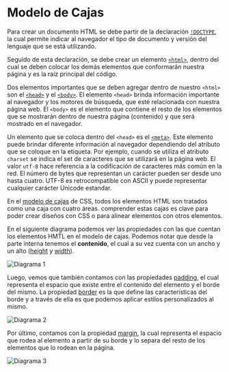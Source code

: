 # Modelo de Cajas

Para crear un documento HTML se debe partir de la declaración [`!DOCTYPE`][1], la cual permite indicar al navegador el tipo de documento y versión del lenguaje que se está utilizando.

Seguido de esta declaración, se debe crear un elemento [`<html>`][2], dentro del cual se deben colocar los demás elementos que conformarán nuestra página y es la raíz principal del código.

Dos elementos importantes que se deben agregar dentro de nuestro `<html>` son el [`<head>`][3] y el [`<body>`][4]. El elemento `<head>` brinda información importante al navegador y los motores de búsqueda, que esté relacionada con nuestra página web. El `<body>` es el elemento que contiene el resto de los elementos que se mostrarán dentro de nuestra página (contenido) y que será mostrado en el navegador.

Un elemento que se coloca dentro del `<head>` es el [`<meta>`][5]. Este elemento puede brindar diferente información al navegador dependiendo del atributo que se coloque en la etiqueta. Por ejemplo, cuando se utiliza el atributo `charset` se indica el set de caracteres que se utilizará en la página web. El valor `utf-8` hace referencia a la codificación de caracteres más común en la red. El número de bytes que representan un carácter pueden ser desde uno hasta cuatro. UTF-8 es retrocompatible con ASCII y puede representar cualquier carácter Unicode estandar.

En el [modelo de cajas][6] de CSS, todos los elementos HTML son tratados como una caja con cuatro áreas. comprender estas cajas es clave para poder crear diseños con CSS o para alinear elementos con otros elementos.

En el siguiente diagrama podemos ver las propiedades con las que cuentan los elementos HMTL en el modelo de cajas. Podemos notar que desde la parte interna tenemos el **contenido**, el cual a su vez cuenta con un ancho y un alto ([height][7] y [width][8]).

![Diagrama 1](https://cdn.freecodecamp.org/curriculum/css-box-model/diagram-1.png "Diagrama 1")

Luego, vemos que también contamos con las propiedades [padding][9], el cual representa el espacio que existe entre el contenido del elemento y el borde del mismo. La propiedad [border][10] es la que define las características del borde y a través de ella es que podemos aplicar estilos personalizados al mismo.

![Diagrama 2](https://cdn.freecodecamp.org/curriculum/css-box-model/diagram-2.png "Diagrama 2")

Por último, contamos con la propiedad [margin][11], la cual representa el espacio que rodea al elemento a partir de su borde y lo separa del resto de los elementos que lo rodean en la página.

![Diagrama 3](https://cdn.freecodecamp.org/curriculum/css-box-model/diagram-3.png "Diagrama 3")

[1]: https://developer.mozilla.org/es/docs/Glossary/Doctype
[2]: https://developer.mozilla.org/es/docs/Web/HTML/Element/html
[3]: https://developer.mozilla.org/es/docs/Web/HTML/Element/html
[4]: https://developer.mozilla.org/es/docs/Web/HTML/Element/body
[5]: https://developer.mozilla.org/es/docs/Web/HTML/Element/meta
[6]: https://developer.mozilla.org/es/docs/Learn/CSS/Building_blocks/The_box_model
[7]: https://developer.mozilla.org/es/docs/Web/CSS/height
[8]: https://developer.mozilla.org/es/docs/Web/CSS/width
[9]: https://developer.mozilla.org/es/docs/Web/CSS/padding
[10]: https://developer.mozilla.org/es/docs/Web/CSS/border
[11]: https://developer.mozilla.org/es/docs/Web/CSS/margin
